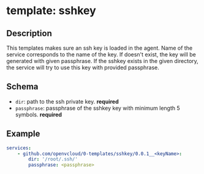 # template: sshkey

## Description
This templates makes sure an ssh key is loaded in the agent.
Name of the service corresponds to the name of the key.
If doesn't exist, the key will be generated with given passphrase.
If the sshkey exists in the given directory, the service will try to use this key with provided passphrase.

## Schema

- `dir`: path to the ssh private key. **required**
- `passphrase`: passphrase of the sshkey key with minimum length 5 symbols. **required**

## Example

```yaml
services:
    - github.com/openvcloud/0-templates/sshkey/0.0.1__<keyName>:
        dir: '/root/.ssh/'
        passphrase: <passphrase>
```
